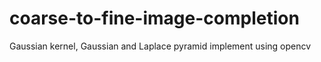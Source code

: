 # coarse-to-fine-image-completion
Gaussian kernel, Gaussian and Laplace pyramid implement using opencv
